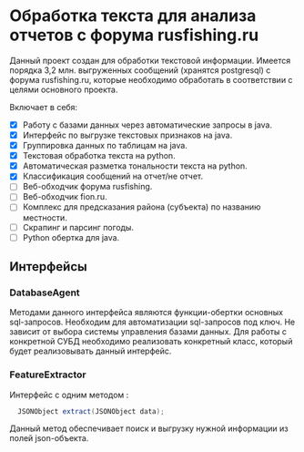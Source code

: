 # Обработка текста для анализа отчетов с форума rusfishing.ru

Данный проект создан для обработки текстовой информации. Имеется порядка 3,2 млн. выгруженных сообщений (хранятся postgresql) с форума rusfishing.ru, которые необходимо обработать в соответствии с целями основного проекта.

Включает в себя:
- [x] Работу с базами данных через автоматические запросы в java.
- [x] Интерфейс по выгрузке текстовых признаков на java.
- [x] Группировка данных по таблицам на java.
- [x] Текстовая обработка текста на python.
- [x] Автоматическая разметка тональности текста на python.
- [x] Классификация сообщений на отчет/не отчет.
- [ ] Веб-обходчик форума rusfishing.
- [ ] Веб-обходчик fion.ru.
- [ ] Комплекс для предсказания района (субъекта) по названию местности.
- [ ] Скрапинг и парсинг погоды.
- [ ] Python обертка для java.

## Интерфейсы

### DatabaseAgent

Методами данного интерфейса являются функции-обертки основных sql-запросов. Необходим для автоматизации sql-запросов под ключ. Не зависит от выбора системы управления базами данных. Для работы с конкретной СУБД необходимо реализовать конкретный класс, который будет реализовывать данный интерфейс.

### FeatureExtractor

Интерфейс с одним методом :

```java
  JSONObject extract(JSONObject data);
```

Данный метод обеспечивает поиск и выгрузку нужной информации из полей json-объекта.

